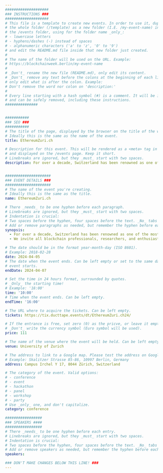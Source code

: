 ```yaml
---
####################
### INSTRUCTIONS ###
####################
# This file is a template to create new events. In order to use it, duplicate
# the whole folder (/template) as a new folder (I.E. /my-event-name) inside of
# the /events folder, using for the folder name _only_:
# - lowercase letters
# - hyphens/dashes (-) instead of spaces
# - alphanumeric characters ('a' to 'z', '0' to '9')
# and edit the README.md file inside that new folder just created.
#
# The name of the folder will be used on the URL. Example:
# https://blockchainweek.berlin/my-event-name
#
# _Don't_ rename the new file (README.md), only edit its content.
# _Don't_ remove any text before the colons at the beginning of each line,
# only edit what is after the colon. Example:
# Don't remove the word nor colon on 'description:'
#
# Every line starting with a hash symbol (#) is a comment. It will be ignored
# and can be safely removed, including these instructions.
###############


###########
### SEO ###
###########
# The title of the page, displayed by the browser on the title of the window.
# Ideally this is the same as the name of the event.
title: EthereumZuri.ch

# Description for this event. This will be rendered as a <meta> tag in the HTML,
# and displayed on the /events page. Keep it short.
# Linebreaks are ignored, but they _must_ start with two spaces.
description: For over a decade, Switzerland has been renowned as one of the most forward-thinking and innovative epicenters for blockchain technology. We invite all blockchain professionals, researchers, and enthusiasts to the heart of this innovation, Zürich, to learn, connect, experiment, and engage with the vibrant and passionate Swiss blockchain community.


#####################
### EVENT DETAILS ###
#####################
# The name of the event you're creating.
# Ideally this is the same as the title.
name: EthereumZuri.ch

# There _needs_ to be one hyphen before each paragraph.
# Linebreaks are ignored, but they _must_ start with two spaces.
# Indentation is crucial:
# Two spaces before the hyphen, four spaces before the text. _No_ tabs allowed.
# Add or remove paragraphs as needed, but remember the hyphen before each entry.
synopsis:
  - For over a decade, Switzerland has been renowned as one of the most forward-thinking and innovative epicenters for blockchain technology.
  - We invite all blockchain professionals, researchers, and enthusiasts to the heart of this innovation, Zürich, to learn, connect, experiment, and engage with the vibrant and passionate Swiss blockchain community.

# The date should be in the format year-month-day (ISO 8601).
# Example: 2018-02-28
date: 2024-04-05
# The date when the event ends. Can be left empty or set to the same day the
# event starts.
endDate: 2024-04-07

# Set the time in 24 hours format, surrounded by quotes.
# _Only_ the starting time!
# Example: '18:00'
time: '10:00'
# Time when the event ends. Can be left empty.
endTime: '16:00'

# The URL where to acquire the tickets. Can be left empty.
tickets: https://tix.ducttape.events/dt/EthereumZuri.ch24/

# If the entrance is free, set zero (0) as the pricve, or leave it empty.
# _Don't_ write the currency symbol (Euro symbol will be used).
price: 111

# The name of the venue where the event will be held. Can be left empty.
venue: University of Zurich

# The address to link to a Google map. Please test the address on Google Maps.
# Example: Skalitzer Strasse 85-86, 10997 Berlin, Germany
address: Campus Irchel Y 17, 8044 Zürich, Switzerland

# The category of the event. Valid options:
# - conference
# - event
# - hackathon
# - panel
# - workshop
# - party
# Use _only_ one, and don't capitalize.
category: conference

#################
### SPEAKERS ####
#################
# There _needs_ to be one hyphen before each entry.
# Linebreaks are ignored, but they _must_ start with two spaces.
# Indentation is crucial:
# Two spaces before the hyphen, four spaces before the text. _No_ tabs allowed.
# Add or remove speakers as needed, but remember the hyphen before each entry.
speakers:

### DON'T MAKE CHANGES BELOW THIS LINE! ###
---
```


<!-- ### DON'T MAKE CHANGES BELOW THIS LINE! ### -->

<Event-Content/>
